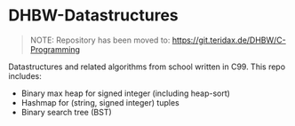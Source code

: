 # DHBW-Datastructures

> NOTE:
> Repository has been moved to: https://git.teridax.de/DHBW/C-Programming

Datastructures and related algorithms from school written in C99.
This repo includes:
* Binary max heap for signed integer (including heap-sort)
* Hashmap for (string, signed integer) tuples
* Binary search tree (BST)
